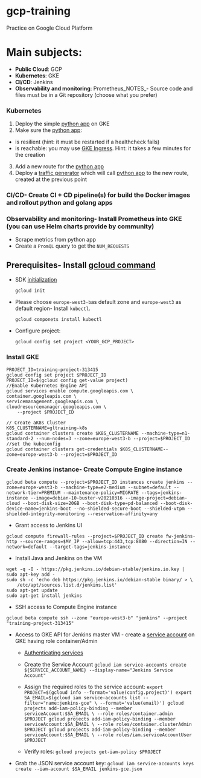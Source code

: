 # gcp-training
Practice on Google Cloud Platform

# Main subjects:
- **Public Cloud**: GCP
- **Kubernetes**: GKE
- **CI/CD**: Jenkins
- **Observability and monitoring**: Prometheus_NOTES_- Source code and files must be in a Git repository (choose what you prefer)
### Kubernetes
1. Deploy the simple [python app](src/python/hello) on GKE
2. Make sure the [python app](src/python/hello):    
  - is resilient (hint: it must be restarted if a healthcheck fails)    
  - is reachable: you may use [GKE Ingress](https://cloud.google.com/kubernetes-engine/docs/tutorials/http-balancer). Hint: it takes a few minutes for the creation
3. Add a new route for the [python app](src/python/hello)
4. Deploy a [traffic generator](src/go/requests-generator) which will call [python app](src/python/hello) to the new route, created at the previous point
### CI/CD- Create CI + CD pipeline(s) for build the Docker images and rollout python and golang apps
### Observability and monitoring- Install Prometheus into GKE (you can use Helm charts provide by community)
- Scrape metrics from python app
- Create a `PromQL` query to get the `NUM_REQUESTS`
## Prerequisites- Install [gcloud command](https://cloud.google.com/sdk/docs/install)
- SDK [initialization](https://cloud.google.com/sdk/docs/initializing)
  
  ```gcloud init```
- Please choose `europe-west3-b`as default zone and `europe-west3` as default region- Install `kubectl`.

    ```gcloud componets install kubectl```
- Configure project: 
    
    `gcloud config set project <YOUR_GCP_PROJECT>`
### Install GKE

```
PROJECT_ID=training-project-313415
gcloud config set project $PROJECT_ID
PROJECT_ID=$(gcloud config get-value project)
//Enable Kubernetes Engine API
gcloud services enable compute.googleapis.com \
container.googleapis.com \
servicemanagement.googleapis.com \
cloudresourcemanager.googleapis.com \
    --project $PROJECT_ID

// Create aK8s Cluster
K8S_CLUSTERNAME=gltraining-k8s 
gcloud container clusters create $K8S_CLUSTERNAME --machine-type=n1-standard-2 --num-nodes=3 --zone=europe-west3-b --project=$PROJECT_ID
//set the kubeconfig
gcloud container clusters get-credentials $K8S_CLUSTERNAME--zone=europe-west3-b --project=$PROJECT_ID
```

### Create Jenkins instance- Create Compute Engine instance
```gcloud beta compute --project=$PROJECT_ID instances create jenkins --zone=europe-west3-b --machine-type=e2-medium --subnet=default --network-tier=PREMIUM --maintenance-policy=MIGRATE --tags=jenkins-instance --image=debian-10-buster-v20210316 --image-project=debian-cloud --boot-disk-size=20GB --boot-disk-type=pd-balanced --boot-disk-device-name=jenkins-boot --no-shielded-secure-boot --shielded-vtpm --shielded-integrity-monitoring --reservation-affinity=any```

- Grant access to Jenkins UI
```MY_IP=5.90.105.199
gcloud compute firewall-rules --project=$PROJECT_ID create fw-jenkins-http --source-ranges=$MY_IP --allow=tcp:443,tcp:8080 --direction=IN --network=default --target-tags=jenkins-instance
```
- Install Java and Jenkins on the VM
```
wget -q -O - https://pkg.jenkins.io/debian-stable/jenkins.io.key | sudo apt-key add -
sudo sh -c 'echo deb https://pkg.jenkins.io/debian-stable binary/ > \
    /etc/apt/sources.list.d/jenkins.list'
sudo apt-get update
sudo apt-get install jenkins
```


- SSH access to Compute Engine instance

```gcloud beta compute ssh --zone "europe-west3-b" "jenkins" --project "training-project-313415"```

- Access to GKE API for Jenkins master VM - create a [service account](https://cloud.google.com/sdk/gcloud/reference/auth/activate-service-account) on GKE having role container/Admin
  - [Authenticating services](https://cloud.google.com/kubernetes-engine/docs/how-to/api-server-authentication)
  - Create the Service Account ```gcloud iam service-accounts create ${SERVICE_ACCOUNT_NAME} --display-name="Jenkins Service Account"```

  - Assign the required roles to the service account:  ```export PROJECT=$(gcloud info --format='value(config.project)')
export SA_EMAIL=$(gcloud iam service-accounts list --filter="name:jenkins-gce" \
 --format='value(email)')
gcloud projects add-iam-policy-binding --member serviceAccount:$SA_EMAIL \
 --role roles/container.admin $PROJECT
gcloud projects add-iam-policy-binding --member serviceAccount:$SA_EMAIL \
 --role roles/container.clusterAdmin $PROJECT
gcloud projects add-iam-policy-binding --member serviceAccount:$SA_EMAIL \
 --role roles/iam.serviceAccountUser $PROJECT```

  - Verify roles: ```gcloud projects get-iam-policy $PROJECT```

- Grab the JSON service account key: 
```gcloud iam service-accounts keys create --iam-account $SA_EMAIL jenkins-gce.json```
